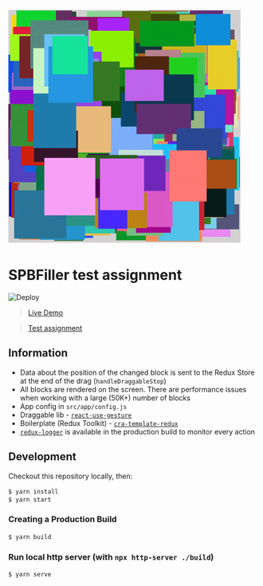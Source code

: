 [![Application example](docs/app-example.gif)](https://laniman.github.io/spbfiller-test-assignment/)

# SPBFiller test assignment

![Deploy](https://img.shields.io/github/workflow/status/Laniman/spbfiller-test-assignment/Deploy)

> [Live Demo](https://laniman.github.io/spbfiller-test-assignment/)

> [Test assignment](docs/test-assignment.md)

## Information

- Data about the position of the changed block is sent to the Redux Store at the end of the drag (`handleDraggableStop`)
- All blocks are rendered on the screen. There are performance issues when working with a large (50K+) number of blocks
- App config in `src/app/config.js`
- Draggable lib - [`react-use-gesture`](https://github.com/react-spring/react-use-gesture)
- Boilerplate (Redux Toolkit) - [`cra-template-redux`](https://github.com/reduxjs/cra-template-redux)
- [`redux-logger`](https://github.com/LogRocket/redux-logger) is available in the production build to monitor every action

## Development

Checkout this repository locally, then:

```shell
$ yarn install
$ yarn start
```

### Creating a Production Build

```shell
$ yarn build
```

### Run local http server (with `npx http-server ./build`)

```shell
$ yarn serve
```
